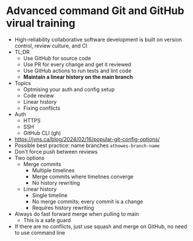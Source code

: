 # Advanced command Git and GitHub virual training

* High-reliability collaborative software development is built on version control, review culture, and CI
* TL;DR
  * Use GitHub for source code
  * Use PR for every change and get it reviewed
  * Use GitHub actions to run tests and lint code
  * **Maintain a linear history on the main branch**
* Topics
  * Optmising your auth and config setup
  * Code review
  * Linear history
  * Fixing conflicts
* Auth
  * HTTPS
  * SSH
  * GitHub CLI (gh)
* https://jvns.ca/blog/2024/02/16/popular-git-config-options/
* Possible best practice: name branches `athowes-branch-name`
* Don't force push between reviews
* Two options
  * Merge commits
    * Multiple timelines
    * Merge commits where timelines converge
    * No history rewriting
  * Linear history
    * Single timeline
    * No merge commits; every commit is a change
    * Requires history rewriting
* Always do fast forward merge when pulling to main
  * This is a safe guard
* If there are no conflicts, just use squash and merge on GitHub, no need to use command line
